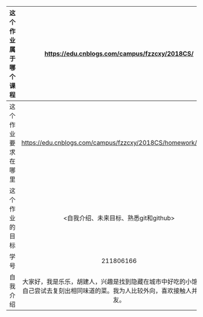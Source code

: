 | 这个作业属于哪个课程 | https://edu.cnblogs.com/campus/fzzcxy/2018CS/ |
| :-----------------: |:---------------: |
| 这个作业要求在哪里| https://edu.cnblogs.com/campus/fzzcxy/2018CS/homework/11708 |
| 这个作业的目标 | <自我介绍、未来目标、熟悉git和github> |
| 学号 | 211806166|# victor5lj
|自我介绍| 大家好，我是乐乐，胡建人，兴趣是找到隐藏在城市中好吃的小馆子，并自己尝试去复刻出相同味道的菜。我为人比较外向，喜欢接触人并且交朋友。|
